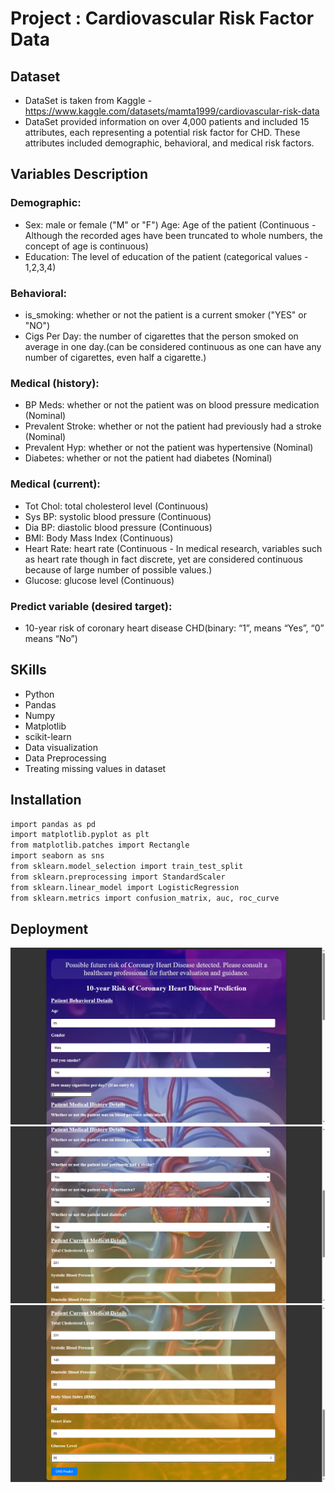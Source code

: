 
# Project : Cardiovascular Risk Factor Data

## Dataset
- DataSet is taken from Kaggle - https://www.kaggle.com/datasets/mamta1999/cardiovascular-risk-data
- DataSet provided information on over 4,000 patients and included 15 attributes, each representing a potential risk factor for CHD. These attributes included demographic, behavioral, and medical risk factors.

## Variables Description
### Demographic:
- Sex: male or female ("M" or "F") Age: Age of the patient (Continuous - Although the recorded ages have been truncated to whole numbers, the concept of age is continuous)
- Education: The level of education of the patient (categorical values - 1,2,3,4)
###  Behavioral:
- is_smoking: whether or not the patient is a current smoker ("YES" or "NO")
 - Cigs Per Day: the number of cigarettes that the person smoked on average in one day.(can be considered continuous as one can have any number of cigarettes, even half a cigarette.)
###  Medical (history):
- BP Meds: whether or not the patient was on blood pressure medication (Nominal)
- Prevalent Stroke: whether or not the patient had previously had a stroke (Nominal)
- Prevalent Hyp: whether or not the patient was hypertensive (Nominal)
- Diabetes: whether or not the patient had diabetes (Nominal)
###  Medical (current):
- Tot Chol: total cholesterol level (Continuous)
- Sys BP: systolic blood pressure (Continuous)
- Dia BP: diastolic blood pressure (Continuous)
- BMI: Body Mass Index (Continuous)
- Heart Rate: heart rate (Continuous - In medical research, variables such as heart rate though in fact discrete, yet are considered continuous because of large number of possible values.)
- Glucose: glucose level (Continuous)
###  Predict variable (desired target):
- 10-year risk of coronary heart disease CHD(binary: “1”, means “Yes”, “0” means “No”)

## SKills

- Python
- Pandas
- Numpy
- Matplotlib
- scikit-learn
- Data visualization
- Data Preprocessing
- Treating missing values in dataset




## Installation
```bash
import pandas as pd
import matplotlib.pyplot as plt
from matplotlib.patches import Rectangle
import seaborn as sns
from sklearn.model_selection import train_test_split
from sklearn.preprocessing import StandardScaler
from sklearn.linear_model import LogisticRegression
from sklearn.metrics import confusion_matrix, auc, roc_curve
```
## Deployment
![Deployment Image 1](https://github.com/rachanabv07/Project---cardiovascular-risk-factor-data/raw/main/images/1.png)
![Deployment Image 2](https://github.com/rachanabv07/Project---cardiovascular-risk-factor-data/raw/main/images/2.png)
![Deployment Image 3](https://github.com/rachanabv07/Project---cardiovascular-risk-factor-data/raw/main/images/3.png)


